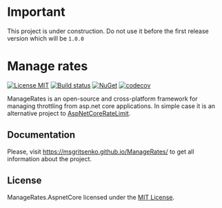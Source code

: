 
# Important
This project is under construction. Do not use it before the first release version which will be `1.0.0`

Manage rates
============

[![License MIT](https://img.shields.io/badge/license-MIT-blue.svg)](LICENSE)
[![Build status](https://ci.appveyor.com/api/projects/status/s9rlmu3a06duyshc/branch/master?svg=true)](https://ci.appveyor.com/project/msgritsenko/managerates/branch/master)
[![NuGet](https://img.shields.io/nuget/v/ManageRates.AspnetCore.svg)](https://www.nuget.org/packages/ManageRates.AspnetCore/) 
[![codecov](https://codecov.io/gh/msgritsenko/ManageRates/branch/master/graph/badge.svg)](https://codecov.io/gh/msgritsenko/ManageRates)


ManageRates is an open-source and cross-platform framework for managing throttling from asp.net core applications. In simple case it is an alternative project to [AspNetCoreRateLimit](https://github.com/stefanprodan/AspNetCoreRateLimit). 

## Documentation
Please, visit https://msgritsenko.github.io/ManageRates/ to get all information about the project.

## License

ManageRates.AspnetCore licensed under the [MIT License](https://raw.githubusercontent.com/msgritsenko/ManageRates/master/LICENSE).
